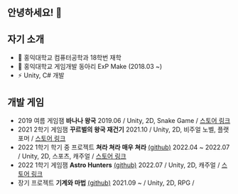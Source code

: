 ## 안녕하세요! 👋

<!--
**binson94/binson94** is a ✨ _special_ ✨ repository because its `README.md` (this file) appears on your GitHub profile.

Here are some ideas to get you started:

- 🌱 I’m currently learning ...
- 👯 I’m looking to collaborate on ...
- 🤔 I’m looking for help with ...
- 💬 Ask me about ...
- 📫 How to reach me: ...
- 😄 Pronouns: ...
- ⚡ Fun fact: ...
-->
## 자기 소개
- 🔭 홍익대학교 컴퓨터공학과 18학번 재학
- 🔭 홍익대학교 게임개발 동아리 ExP Make (2018.03 ~)
- ⚡ Unity, C# 개발

## 개발 게임
- 2019 여름 게임잼 **바나나 왕국** 2019.06 / Unity, 2D, Snake Game / [스토어 링크](https://play.google.com/store/apps/details?id=com.EXP.monkey)
- 2021 2학기 게임잼 **꾸르벌의 왕국 재건기** 2021.10 / Unity, 2D, 비주얼 노벨, 플랫포머 / [스토어 링크](https://play.google.com/store/apps/details?id=com.ExPStudio.TheRebuildingoftheKingdomofbee)
- 2022 1학기 학기 중 프로젝트 **쳐라 쳐라 매우 쳐라** [(github)](https://github.com/binson94/HitItHitIt) 2022.04 ~ 2022.07 / Unity, 2D, 스포츠, 캐주얼 / [스토어 링크](https://play.google.com/store/apps/details?id=com.ExPStudio.HitItHitIt)
- 2022 1학기 게임잼 **Astro Hunters** [(github)](https://github.com/binson94/TimeAttack) 2022.07 / Unity, 2D, 캐주얼 / [스토어 링크](https://play.google.com/store/apps/details?id=com.ExPStudio.AstroHunters)
- 장기 프로젝트 **기계와 마법** [(github)](https://github.com/binson94/MechVSMagic) 2021.09 ~ / Unity, 2D, RPG /
